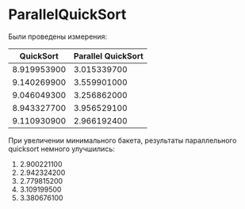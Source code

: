 # ParallelQuickSort

Были проведены измерения:

| QuickSort   | Parallel QuickSort |
|-------------|--------------------|
| 8.919953900 | 3.015339700        |
| 9.140269900 | 3.559901000        |
| 9.046049300 | 3.256862000        |
| 8.943327700 | 3.956529100        |
| 9.110930900 | 2.966192400        |

При увеличении минимального бакета, результаты параллельного quicksort немного улучшились:

1) 2.900221100
2) 2.942324200
3) 2.779815200
4) 3.109199500
5) 3.380676100
